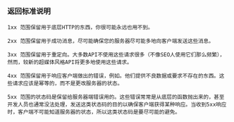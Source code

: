 
### 返回标准说明
    1xx 范围保留用于底层HTTP的东西，你很可能永远也用不到。

    2xx 范围保留用于成功消息，尽可能确保您的服务器尽可能多地向客户端发送这些消息。

    3xx 范围保留用于重定向。大多数API不使用这些请求很多（不像SEO人使用它们那么频繁），然而，较新的超媒体风格API将更多地使用这些请求。

    4xx 范围保留用于响应客户端做出的错误，例如。他们提供不良数据或要求不存在的东西。这些请求应该是幂等的，而不是更改服务器的状态。

    5xx 范围的状态码是保留给服务器端错误用的。这些错误常常是从底层的函数抛出来的，甚至开发人员也通常没法处理，发送这类状态码的目的以确保客户端获得某种响应。当收到5xx响应时，客户端不可能知道服务器的状态，所以这类状态码是要尽可能的避免。

